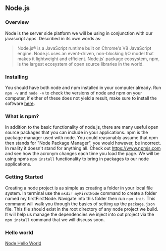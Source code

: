 ## Node.js

### Overview
Node is the server side platform we will be using in conjunction with our javascript apps. Described in its own words as:

> Node.js® is a JavaScript runtime built on Chrome's V8 JavaScript engine. Node.js uses an event-driven, non-blocking I/O model that makes it lightweight  and efficient. Node.js' package ecosystem, npm, is the largest ecosystem of open source libraries in the world.

### Installing
You should have both node and npm installed in your computer already. Run ``npm -v`` and ``node -v`` to check the versions of node and npm on your computer, if either of these does not yield a result, make sure to install the software [here][nodeDownload].

### What is npm?
In addition to the basic functionality of node.js, there are many useful open source packages that you can include in your applications. npm is the package manager used with node. You could reasonably assume that npm then stands for "Node Package Manager", you would however, be incorrect. In reality it doesn't stand for anything all. Check out https://www.npmjs.com and see how the acronym changes each time you load the page. We will be using npms ``npm install`` functionality to bring in packages to our node applications.

### Getting Started
Creating a node project is as simple as creating a folder in your local file system. In terminal use the ``mkdir myFirstNode`` command to create a folder named my firstFirstNode. Navigate into this folder then run ``npm init``. This command will walk you through the basics of setting up the ``package.json`` file. This file should exist in the root directory of any node project we build. It will help us manage the dependencies we inject into out project via the ``npm install`` command that we will discuss soon.

### Hello world
[Node Hello World](../labs/nodeHelloWorld.md)


[npm]: https://www.npmjs.com/
[nodeDownload]: https://nodejs.org/en/download/
